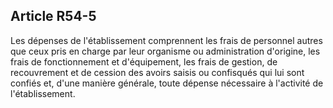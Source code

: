 Article R54-5
----
Les dépenses de l'établissement comprennent les frais de personnel autres que
ceux pris en charge par leur organisme ou administration d'origine, les frais de
fonctionnement et d'équipement, les frais de gestion, de recouvrement et de
cession des avoirs saisis ou confisqués qui lui sont confiés et, d'une manière
générale, toute dépense nécessaire à l'activité de l'établissement.
